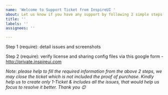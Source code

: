 ```yaml
---
name: 'Welcome to Support Ticket from InspireUI '
about: Let us know if you have any support by following 2 simple steps
title: ''
labels: ''
assignees: ''

---
```


Step 1 (require): detail issues and screenshots



Step 2 (require): verify license and sharing config files via this google form - http://private.inspireui.com



*Note: please help to fill the required information from the above 2 steps, we may close the ticket which is not included the proof of purchase. Kindly help us to create only 1-Ticket & includes all the issues, that would help us focus to resolve it better. Thank you 😊*

